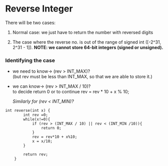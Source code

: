 # Reverse Integer

There will be two cases:

1. Normal case:
   we just have to return the number with reversed digits

2. The case where the reverse no. is out of the range of signed int ([-2^31, 2^31 - 1]).
   **NOTE: we cannot store 64-bit integers (signed or unsigned).**

### Identifying the case<br>
  - we need to know-> (rev > INT_MAX)? <br>
    (but rev must be less than INT_MAX, so that we are able to store it.)
  - we can know-> (rev > INT_MAX / 10)?<br> to decide return 0 or to continue rev = rev \* 10 + x % 10;

    _Similarly for (rev < INT_MIN)?_

```
int reverse(int x) {
        int rev =0;
        while(x!=0){
            if (rev > (INT_MAX / 10) || rev < (INT_MIN /10)){
                return 0;
            }
            rev = rev*10 + x%10;
            x = x/10;
        }

        return rev;
    }
```
